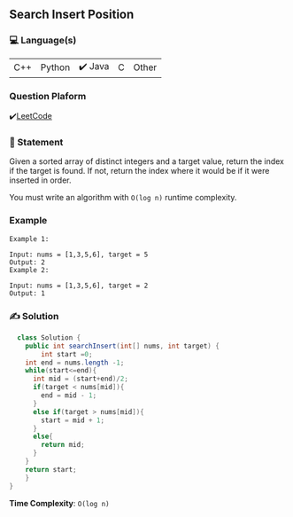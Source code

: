 ## Search Insert Position

### 💻 Language(s)

<table>
    <tr>
        <td> C++</td>
        <td> Python</td>
        <td>✔️ Java</td>
        <td>  C</td>
        <td>  Other</td>
    </tr>
</table>

### Question Plaform

✔️[LeetCode](https://leetcode.com/problems/search-insert-position/)

### 📖 Statement

Given a sorted array of distinct integers and a target value, return the index if the target is found. If not, return the index where it would be if it were inserted in order.

You must write an algorithm with `O(log n)` runtime complexity.


### Example 
```language
Example 1:

Input: nums = [1,3,5,6], target = 5
Output: 2
Example 2:

Input: nums = [1,3,5,6], target = 2
Output: 1
```

### ✍️ Solution

```Java
  class Solution {
    public int searchInsert(int[] nums, int target) {
        int start =0;
    int end = nums.length -1;
    while(start<=end){
      int mid = (start+end)/2;
      if(target < nums[mid]){
        end = mid - 1;
      }
      else if(target > nums[mid]){
        start = mid + 1;
      }
      else{
        return mid;
      }
    }
    return start;
    }
}
```

**Time Complexity**: `O(log n)`
